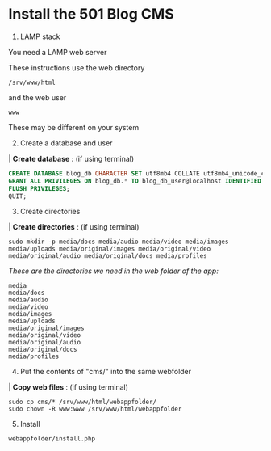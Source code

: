 # Install the 501 Blog CMS

1. LAMP stack

You need a LAMP web server

These instructions use the web directory

```
/srv/www/html
```

and the web user

```
www
```

These may be different on your system

2. Create a database and user

| **Create database** : (if using terminal)

```sql
CREATE DATABASE blog_db CHARACTER SET utf8mb4 COLLATE utf8mb4_unicode_ci;
GRANT ALL PRIVILEGES ON blog_db.* TO blog_db_user@localhost IDENTIFIED BY 'blogdbpassword';
FLUSH PRIVILEGES;
QUIT;
```

3. Create directories

| **Create directories** : (if using terminal)

```console
sudo mkdir -p media/docs media/audio media/video media/images media/uploads media/original/images media/original/video media/original/audio media/original/docs media/profiles
```

*These are the directories we need in the web folder of the app:*

```
media
media/docs
media/audio
media/video
media/images
media/uploads
media/original/images
media/original/video
media/original/audio
media/original/docs
media/profiles
```

4. Put the contents of "cms/" into the same webfolder

| **Copy web files** : (if using terminal)

```console
sudo cp cms/* /srv/www/html/webappfolder/
sudo chown -R www:www /srv/www/html/webappfolder
```

5. Install

```console
webappfolder/install.php
```

